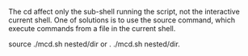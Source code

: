 The cd affect only the sub-shell running the script, not the interactive current shell. 
One of solutions is to use the source command, which execute commands from a file in the current shell.

source ./mcd.sh nested/dir or . ./mcd.sh nested/dir.